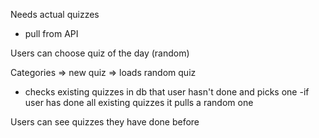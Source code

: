 Needs actual quizzes

- pull from API

Users can choose quiz of the day (random)

Categories => new quiz => loads random quiz

- checks existing quizzes in db that user hasn't done and picks one
  -if user has done all existing quizzes it pulls a random one

Users can see quizzes they have done before
